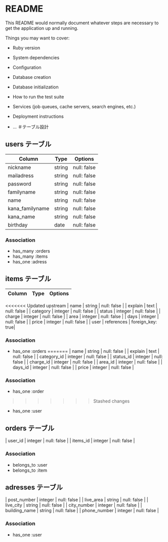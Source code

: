 # README

This README would normally document whatever steps are necessary to get the
application up and running.

Things you may want to cover:

* Ruby version

* System dependencies

* Configuration

* Database creation

* Database initialization

* How to run the test suite

* Services (job queues, cache servers, search engines, etc.)

* Deployment instructions

* ...
＃テーブル設計

## users テーブル

| Column   | Type   | Options     |
| -------- | ------ | ----------- |
| nickname        | string  | null: false |
| mailadress      | string  | null: false |
| password        | string  | null: false |
| familyname      | string  | null: false |
| name            | string  | null: false |
| kana_familyname | string  | null: false |
| kana_name       | string  | null: false |
| birthday        | date    | null: false |

### Association

- has_many :orders
- has_many :items
- has_one :adress

## items テーブル

| Column | Type   | Options     |
| ------ | ------ | ----------- |
<<<<<<< Updated upstream
| name     | string     | null: false      |
| explain  | text       | null: false      |
| category | integer    | null: false      |
| status   | integer    | null: false      |
| charge   | integer    | null: false      |
| area     | integer    | null: false      |
| days     | integer    | null: false      |
| price    | integer    | null: false      |
| user     | references | foreign_key: true|

### Association

- has_one :orders
=======
| name        | string   | null: false |
| explain     | text     | null: false |
| category_id | integer  | null: false |
| status_id   | integer  | null: false |
| charge_id   | integer  | null: false |
| area_id     | integer  | null: false |
| days_id     | integer  | null: false |
| price       | integer  | null: false |

### Association

- has_one :order
>>>>>>> Stashed changes
- has_one :user

## orders テーブル
| user_id  | integer | null: false |
| items_id | integer | null: false |

### Association

-  belongs_to :user
-  belongs_to :item 

## adresses テーブル
| post_number   | integer | null: false |
| live_area     | string  | null: false |
| live_city     | string  | null: false |
| city_number   | integer | null: false |
| building_name | string  | null: false |
| phone_number  | integer | null: false |

### Association

- has_one :user
